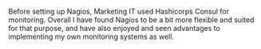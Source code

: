 Before setting up Nagios, Marketing IT used Hashicorps Consul for monitoring. Overall I have found Nagios to be a bit more flexible and suited for that purpose, and have also enjoyed and seen advantages to implementing my own monitoring systems as well.
